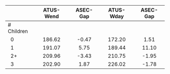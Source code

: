 
|                      |    ATUS-Wend |     ASEC-Gap |    ATUS-Wday |     ASEC-Gap |
| -------------------- | :----------: | :----------: | :----------: | :----------: |
| # Children           |              |              |              |              |
| &nbsp;&nbsp;0        |       186.62 |        -0.47 |       172.20 |         1.51 |
| &nbsp;&nbsp;1        |       191.07 |         5.75 |       189.44 |        11.10 |
| &nbsp;&nbsp;2+       |       209.96 |        -3.43 |       210.75 |        -1.95 |
| &nbsp;&nbsp;3        |       202.90 |         1.87 |       226.02 |        -1.78 |

